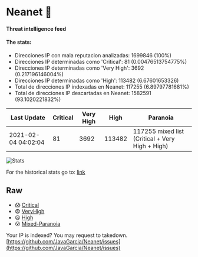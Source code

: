 # Neanet :hocho:
#### Threat intelligence feed
#### The stats:

- Direcciones IP con mala reputacion analizadas: 1699846 (100%)
- Direcciones IP determinadas como 'Critical':  81 (0.00476513754775%)
- Direcciones IP determinadas como 'Very High':  3692 (0.217196146004%)
- Direcciones IP determinadas como 'High':  113482 (6.67601653326)
- Total de direcciones IP indexadas en Neanet:  117255 (6.89797781681%)
- Total de direcciones IP descartadas en Neanet:  1582591 (93.1020221832%)

| Last Update | Critical | Very High | High | Paranoia |
| --- | --- | --- | --- | --- |
| 2021-02-04 04:02:04 | 81 | 3692 | 113482 | 117255 mixed list (Critical + Very High + High)|

![Stats](https://docs.google.com/spreadsheets/d/e/2PACX-1vSnaNMIXVabIpDJjufMlzH7poXnshF3mgd8Is1g9ytUEzVsP5my4Trn8f-xkoLLQ38xpL3HtmUexLo6/pubchart?oid=501124687&format=image)

For the historical stats go to: [link](/stats.csv)
## Raw
- :scream: [Critical](https://raw.githubusercontent.com/JavaGarcia/Neanet/master/blacklists/neanet_critical.txt)
- :fearful: [VeryHigh](https://raw.githubusercontent.com/JavaGarcia/Neanet/master/blacklists/neanet_veryHigh.txtt)
- :frowning: [High](https://raw.githubusercontent.com/JavaGarcia/Neanet/master/blacklists/neanet_high.txt)
- :dizzy_face: [Mixed-Paranoia](https://raw.githubusercontent.com/JavaGarcia/Neanet/master/blacklists/neanet_all.txt)


Your IP is indexed? You may request to takedown. [https://github.com/JavaGarcia/Neanet/issues](https://github.com/JavaGarcia/Neanet/issues)










































































































































































































































































































































































































































































































































































































































































































































































































































































































































































































































































































































































































































































































































































































































































































































































































































































































































































































































































































































































































































































































































































































































































































































































































































































































































































































































































































































































































































































































































































































































































































































































































































































































































































































































































































































































































































































































































































































































































































































































































































































































